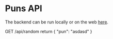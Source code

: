 # Puns API

The backend can be run locally or on the web [here](https://puns-api.herokuapp.com/).

GET /api/random
return 
{
"pun": "asdasd"
}


